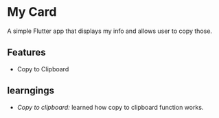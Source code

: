 # My Card 
A simple Flutter app that displays my info and allows user to copy those.

## Features
- Copy to Clipboard

## learngings
- *Copy to clipboard:* learned how copy to clipboard function works.


